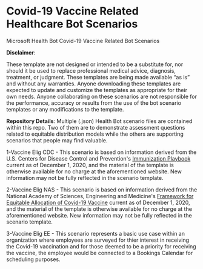 # Covid-19 Vaccine Related Healthcare Bot Scenarios
Microsoft Health Bot Covid-19 Vaccine Related Bot Scenarios

**Disclaimer**: 

These template are not designed or intended to be a substitute for, nor should it be used to replace professional medical advice, diagnosis, treatment, or judgment. These templates are being made available “as is” and without any warranties. Anyone downloading these templates are expected to update and customize the templates as appropriate for their own needs. Anyone collaborating on these scenarios are not responsible for the performance, accuracy or results from the use of the bot scenario templates or any modifications to the template.

**Repository Details**: Multiple (.json) Health Bot scenario files are contained within this repo.  Two of them are to demonstrate assessment questions related to equitable distribution models while the others are supporting scenarios that people may find valuable.

1-Vaccine Elig CDC - This scenario is based on information derived from the U.S. Centers for Disease Control and Prevention's [Immunization Playbook](https://www.cdc.gov/vaccines/imz-managers/downloads/COVID-19-Vaccination-Program-Interim_Playbook.pdf) current as of December 1, 2020, and the material of the template is otherwise available for no charge at the aforementioned website. New information may not be fully reflected in the scenario template. 

2-Vaccine Elig NAS - This scenario is based on information derived from the National Academy of Sciences, Engineering and Medicine's [Framework for Equitable Allocation of Covid-19 Vaccine](https://doi.org/10.17226/25917) current as of December 1, 2020, and the material of the template is otherwise available for no charge at the aforementioned website. New information may not be fully reflected in the scenario template. 

3-Vaccine Elig EE - This scenario represents a basic use case within an organization where employees are surveyed for thier interest in receiving the Covid-19 vaccination and for those deemed to be a priority for receiving the vaccine, the employee would be connected to a Bookings Calendar for scheduling purposes.
